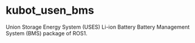 # kubot_usen_bms
Union Storage Energy System (USES) Li-ion Battery Battery Management System (BMS) package of ROS1.
